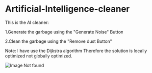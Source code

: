 # Artificial-Intelligence-cleaner

This is the AI cleaner:


1.Generate the garbage using the "Generate Noise" Button

2.Clean the garbage using the "Remove dust Button"

Note: I have use the Dijkstra algorithm Therefore the solution is locally optimized not globally optimized.


![Image Not found](https://ibb.co/mndYZT)
